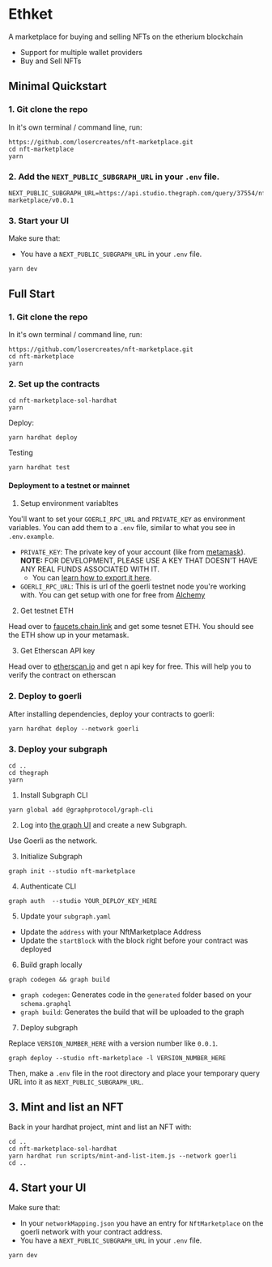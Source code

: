 # Ethket
A marketplace for buying and selling NFTs on the etherium blockchain

- Support for multiple wallet providers
- Buy and Sell NFTs

## Minimal Quickstart

### 1. Git clone the repo
In it's own terminal / command line, run: 

```
https://github.com/losercreates/nft-marketplace.git
cd nft-marketplace
yarn
```
### 2. Add the `NEXT_PUBLIC_SUBGRAPH_URL` in your `.env` file.

```
NEXT_PUBLIC_SUBGRAPH_URL=https://api.studio.thegraph.com/query/37554/nft-marketplace/v0.0.1
```

### 3. Start your UI

Make sure that:
- You have a `NEXT_PUBLIC_SUBGRAPH_URL` in your `.env` file. 

```
yarn dev
```



## Full Start

### 1. Git clone the repo

In it's own terminal / command line, run: 

```
https://github.com/losercreates/nft-marketplace.git
cd nft-marketplace
yarn
```
### 2. Set up the contracts

```
cd nft-marketplace-sol-hardhat
yarn
```

Deploy:

```
yarn hardhat deploy
```
Testing

```
yarn hardhat test
```

#### Deployment to a testnet or mainnet

1. Setup environment variabltes

You'll want to set your `GOERLI_RPC_URL` and `PRIVATE_KEY` as environment variables. You can add them to a `.env` file, similar to what you see in `.env.example`.

- `PRIVATE_KEY`: The private key of your account (like from [metamask](https://metamask.io/)). **NOTE:** FOR DEVELOPMENT, PLEASE USE A KEY THAT DOESN'T HAVE ANY REAL FUNDS ASSOCIATED WITH IT.
  - You can [learn how to export it here](https://metamask.zendesk.com/hc/en-us/articles/360015289632-How-to-Export-an-Account-Private-Key).
- `GOERLI_RPC_URL`: This is url of the goerli testnet node you're working with. You can get setup with one for free from [Alchemy](https://alchemy.com/?a=673c802981)

2. Get testnet ETH

Head over to [faucets.chain.link](https://faucets.chain.link/) and get some tesnet ETH. You should see the ETH show up in your metamask.

3. Get Etherscan API key

Head over to [etherscan.io](https://etherscan.io/) and get n api key for free. This will help you to verify the contract on etherscan
### 2. Deploy to goerli 

After installing dependencies, deploy your contracts to goerli:

```
yarn hardhat deploy --network goerli
```

### 3. Deploy your subgraph

```
cd ..
cd thegraph
yarn
```
1. Install Subgraph CLI

```
yarn global add @graphprotocol/graph-cli
```

2. Log into [the graph UI](https://thegraph.com/studio/subgraph) and create a new Subgraph.

Use Goerli as the network. 

3. Initialize Subgraph

```
graph init --studio nft-marketplace
```

4. Authenticate CLI

```
graph auth  --studio YOUR_DEPLOY_KEY_HERE
```

5. Update your `subgraph.yaml`

- Update the `address` with your NftMarketplace Address
- Update the `startBlock` with the block right before your contract was deployed

6. Build graph locally

```
graph codegen && graph build
```

- `graph codegen`: Generates code in the `generated` folder based on your `schema.graphql`
- `graph build`: Generates the build that will be uploaded to the graph

7. Deploy subgraph

Replace `VERSION_NUMBER_HERE` with a version number like `0.0.1`. 

```
graph deploy --studio nft-marketplace -l VERSION_NUMBER_HERE
```

Then, make a `.env` file in the root directory and place your temporary query URL into it as `NEXT_PUBLIC_SUBGRAPH_URL`.

## 3. Mint and list an NFT
Back in your hardhat project, mint and list an NFT with:

```
cd ..
cd nft-marketplace-sol-hardhat
yarn hardhat run scripts/mint-and-list-item.js --network goerli
cd ..
```


## 4. Start your UI

Make sure that:
- In your `networkMapping.json` you have an entry for `NftMarketplace` on the goerli network with your contract address. 
- You have a `NEXT_PUBLIC_SUBGRAPH_URL` in your `.env` file. 

```
yarn dev
```

